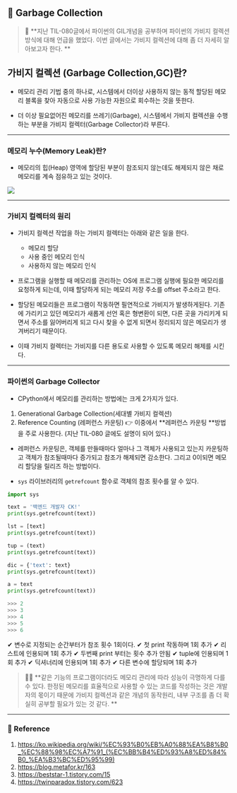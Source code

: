 ## 🌈 Garbage Collection

> 🧐 **지난 TIL-080글에서 파이썬의 GIL개념을 공부하며 파이썬의 가비지 컬렉션 방식에 대해 언급을 했었다. 이번 글에서는 가비지 컬렉션에 대해 좀 더 자세히 알아보고자 한다. **

## 가비지 컬렉션 (Garbage Collection,GC)란?

- 메모리 관리 기법 중의 하나로, 시스템에서 더이상 사용하지 않는 동적 할당된 메모리 블록을 찾아 자동으로 사용 가능한 자원으로 회수하는 것을 뜻한다.  

- 더 이상 필요없어진 메모리를 쓰레기(Garbage), 시스템에서 가비지 컬렉션을 수행하는 부분을 가비지 컬렉터(Garbage Collector)라 부른다. 

---

### 메모리 누수(Memory Leak)란?

- 메모리의 힙(Heap) 영역에 할당된 부분이 참조되지 않는데도 해제되지 않은 채로 메모리를 계속 점유하고 있는 것이다. 

![](https://images.velog.io/images/lck0827/post/2a07dac4-ee5b-45a8-80e9-ea3b3a1fa3c4/image.png)

---

### 가비지 컬렉터의 원리
- 가비지 컬렉션 작업을 하는 가비지 컬렉터는 아래와 같은 일을 한다.
  - 메모리 할당
  - 사용 중인 메모리 인식
  - 사용하지 않는 메모리 인식
  
- 프로그램을 실행할 때 메모리를 관리하는 OS에 프로그램 실행에 필요한 메모리를 요청하게 되는데, 이때 할당하게 되는 메모리 저장 주소를 offset 주소라고 한다. 

- 할당된 메모리들은 프로그램이 작동하면 필연적으로 가비지가 발생하게된다. 
기존에 가리키고 있던 메모리가 새롭게 선언 혹은 형변환이 되면, 다른 곳을 가리키게 되면서 주소를 잃어버리게 되고 다시 찾을 수 없게 되면서 정리되지 않은 메모리가 생겨버리기 때문이다. 
- 이때 가비지 컬렉터는 가비지를 다른 용도로 사용할 수 있도록 메모리 해제를 시킨다.


---

### 파이썬의 Garbage Collector
- CPython에서 메모리를 관리하는 방법에는 크게 2가지가 있다. 
1) Generational Garbage Collection(세대별 가비지 컬렉션)
2) Reference Counting (레퍼런스 카운팅)
👉 이중에서 **레퍼런스 카운팅 **방법을 주로 사용한다. (지난 TIL-080 글에도 설명이 되어 있다.)

- 레퍼런스 카운팅은, 객체를 만들때마다 얼마나 그 객체가 사용되고 있는지 카운팅하고 객체가 참조될때마다 증가되고 참조가 해제되면 감소한다. 그리고 0이되면 메모리 할당을 릴리즈 하는 방법이다. 

- `sys` 라이브러리의 `getrefcount` 함수로 객체의 참조 횟수를 알 수 있다. 

```python
import sys

text = '백엔드 개발자 CK!'
print(sys.getrefcount(text))

lst = [text]
print(sys.getrefcount(text))

tup = (text)
print(sys.getrefcount(text))

dic = {'text': text}
print(sys.getrefcount(text))

a = text
print(sys.getrefcount(text))

>>> 2
>>> 3
>>> 4
>>> 5
>>> 6
```

✔ 변수로 지정되는 순간부터가 참조 횟수 1회이다. 
✔ 첫 print 작동하며 1회 추가
✔ 리스트에 인용되며 1회 추가
✔ 두번째 print 부터는 횟수 추가 안됨
✔ tuple에 인용되며 1회 추가
✔ 딕셔너리에 인용되며 1회 추가
✔ 다른 변수에 할당되며 1회 추가


> 🙆‍♂️ **같은 기능의 프로그램이더라도 메모리 관리에 따라 성능이 극명하게 다를 수 있다. 한정된 메모리를 효율적으로 사용할 수 있는 코드를 작성하는 것은 개발자의 몫이기 때문에 가비지 컬렉션과 같은 개념의 동작원리, 내부 구조를 좀 더 확실히 공부할 필요가 있는 것 같다. **

---

### 📝 Reference
1. https://ko.wikipedia.org/wiki/%EC%93%B0%EB%A0%88%EA%B8%B0_%EC%88%98%EC%A7%91_(%EC%BB%B4%ED%93%A8%ED%84%B0_%EA%B3%BC%ED%95%99)
2. https://blog.metafor.kr/163
3. https://beststar-1.tistory.com/15
4. https://twinparadox.tistory.com/623